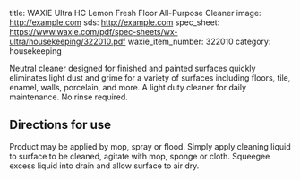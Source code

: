 title: WAXIE Ultra HC Lemon Fresh Floor All-Purpose Cleaner
image: http://example.com 
sds: http://example.com 
spec_sheet: https://www.waxie.com/pdf/spec-sheets/wx-ultra/housekeeping/322010.pdf
waxie_item_number: 322010
category: housekeeping

Neutral cleaner designed for finished and painted surfaces quickly eliminates light dust and grime for a variety of surfaces including floors, tile, enamel, walls, porcelain, and more. A light duty cleaner for daily maintenance. No rinse required.

## Directions for use
Product may be applied by mop, spray or flood. Simply apply cleaning liquid to surface to be cleaned, agitate with mop, sponge or cloth. Squeegee excess liquid into drain and allow surface to air dry.
